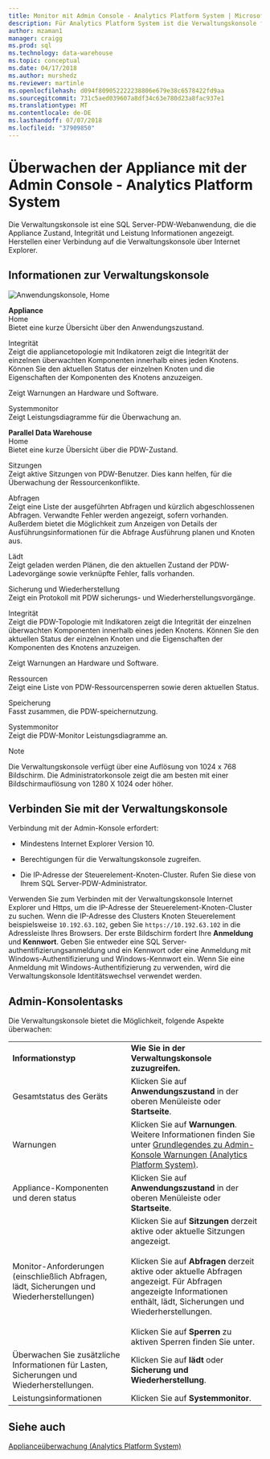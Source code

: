 ```yaml
---
title: Monitor mit Admin Console - Analytics Platform System | Microsoft-Dokumentation
description: Für Analytics Platform System ist die Verwaltungskonsole für eine Anwendung, die die Appliance Zustand, Integrität und Leistung Informationen angezeigt. Herstellen einer Verbindung auf die Verwaltungskonsole über einen Internetbrowser.
author: mzaman1
manager: craigg
ms.prod: sql
ms.technology: data-warehouse
ms.topic: conceptual
ms.date: 04/17/2018
ms.author: murshedz
ms.reviewer: martinle
ms.openlocfilehash: d094f809052222238806e679e38c6578422fd9aa
ms.sourcegitcommit: 731c5aed039607a8df34c63e780d23a8fac937e1
ms.translationtype: MT
ms.contentlocale: de-DE
ms.lasthandoff: 07/07/2018
ms.locfileid: "37909850"
---
```

# <a name="monitor-the-appliance-with-the-admin-console---analytics-platform-system"></a>Überwachen der Appliance mit der Admin Console - Analytics Platform System
Die Verwaltungskonsole ist eine SQL Server-PDW-Webanwendung, die die Appliance Zustand, Integrität und Leistung Informationen angezeigt. Herstellen einer Verbindung auf die Verwaltungskonsole über Internet Explorer.  
  
## <a name="About"></a>Informationen zur Verwaltungskonsole  
![Anwendungskonsole, Home](./media/monitor-the-appliance-by-using-the-admin-console/SQL_Server_PDW_AdminConsol_ApplHome.png "SQL_Server_PDW_AdminConsol_ApplHome")  
  
**Appliance**  
Home  
Bietet eine kurze Übersicht über den Anwendungszustand.  
  
Integrität  
Zeigt die appliancetopologie mit Indikatoren zeigt die Integrität der einzelnen überwachten Komponenten innerhalb eines jeden Knotens. Können Sie den aktuellen Status der einzelnen Knoten und die Eigenschaften der Komponenten des Knotens anzuzeigen.  
  
Zeigt Warnungen an Hardware und Software.  
  
Systemmonitor  
Zeigt Leistungsdiagramme für die Überwachung an.  
  
**Parallel Data Warehouse**  
Home  
Bietet eine kurze Übersicht über die PDW-Zustand.  
  
Sitzungen  
Zeigt aktive Sitzungen von PDW-Benutzer. Dies kann helfen, für die Überwachung der Ressourcenkonflikte.  
  
Abfragen  
Zeigt eine Liste der ausgeführten Abfragen und kürzlich abgeschlossenen Abfragen. Verwandte Fehler werden angezeigt, sofern vorhanden. Außerdem bietet die Möglichkeit zum Anzeigen von Details der Ausführungsinformationen für die Abfrage Ausführung planen und Knoten aus.  
  
Lädt  
Zeigt geladen werden Plänen, die den aktuellen Zustand der PDW-Ladevorgänge sowie verknüpfte Fehler, falls vorhanden.  
  
Sicherung und Wiederherstellung  
Zeigt ein Protokoll mit PDW sicherungs- und Wiederherstellungsvorgänge.  
  
Integrität  
Zeigt die PDW-Topologie mit Indikatoren zeigt die Integrität der einzelnen überwachten Komponenten innerhalb eines jeden Knotens. Können Sie den aktuellen Status der einzelnen Knoten und die Eigenschaften der Komponenten des Knotens anzuzeigen.  
  
Zeigt Warnungen an Hardware und Software.  
  
Ressourcen  
Zeigt eine Liste von PDW-Ressourcensperren sowie deren aktuellen Status.  
  
Speicherung  
Fasst zusammen, die PDW-speichernutzung.  
  
Systemmonitor  
Zeigt die PDW-Monitor Leistungsdiagramme an.  
 
> [!NOTE]  
> Die Verwaltungskonsole verfügt über eine Auflösung von 1024 x 768 Bildschirm. Die Administratorkonsole zeigt die am besten mit einer Bildschirmauflösung von 1280 X 1024 oder höher.  
  
## <a name="Connect"></a>Verbinden Sie mit der Verwaltungskonsole  
Verbindung mit der Admin-Konsole erfordert:  
  
-   Mindestens Internet Explorer Version 10.  
  
-   Berechtigungen für die Verwaltungskonsole zugreifen. <!-- MISSING LINKS See [Grant Permissions to Use the Admin Console &#40;SQL Server PDW&#41;](../sqlpdw/grant-permissions-to-use-the-admin-console-sql-server-pdw.md).  -->  
  
-   Die IP-Adresse der Steuerelement-Knoten-Cluster.  Rufen Sie diese von Ihrem SQL Server-PDW-Administrator.  
  
Verwenden Sie zum Verbinden mit der Verwaltungskonsole Internet Explorer und Https, um die IP-Adresse der Steuerelement-Knoten-Cluster zu suchen. Wenn die IP-Adresse des Clusters Knoten Steuerelement beispielsweise `10.192.63.102`, geben Sie `https://10.192.63.102` in die Adressleiste Ihres Browsers. Der erste Bildschirm fordert Ihre **Anmeldung** und **Kennwort**. Geben Sie entweder eine SQL Server-authentifizierungsanmeldung und ein Kennwort oder eine Anmeldung mit Windows-Authentifizierung und Windows-Kennwort ein. Wenn Sie eine Anmeldung mit Windows-Authentifizierung zu verwenden, wird die Verwaltungskonsole Identitätswechsel verwendet werden.  
  
## <a name="RelatedTasks"></a>Admin-Konsolentasks  
Die Verwaltungskonsole bietet die Möglichkeit, folgende Aspekte überwachen:  
  
|||  
|-|-|  
|**Informationstyp**|**Wie Sie in der Verwaltungskonsole zuzugreifen.**|  
|Gesamtstatus des Geräts|Klicken Sie auf **Anwendungszustand** in der oberen Menüleiste oder **Startseite**.|  
|Warnungen|Klicken Sie auf **Warnungen**. Weitere Informationen finden Sie unter [Grundlegendes zu Admin-Konsole Warnungen &#40;Analytics Platform System&#41;](understanding-admin-console-alerts.md).|  
|Appliance-Komponenten und deren status|Klicken Sie auf **Anwendungszustand** in der oberen Menüleiste oder **Startseite**.|  
|Monitor-Anforderungen (einschließlich Abfragen, lädt, Sicherungen und Wiederherstellungen)|Klicken Sie auf **Sitzungen** derzeit aktive oder aktuelle Sitzungen angezeigt.<br /><br />Klicken Sie auf **Abfragen** derzeit aktive oder aktuelle Abfragen angezeigt. Für Abfragen angezeigte Informationen enthält, lädt, Sicherungen und Wiederherstellungen.<br /><br />Klicken Sie auf **Sperren** zu aktiven Sperren finden Sie unter.|  
|Überwachen Sie zusätzliche Informationen für Lasten, Sicherungen und Wiederherstellungen.|Klicken Sie auf **lädt** oder **Sicherung und Wiederherstellung**.|  
|Leistungsinformationen|Klicken Sie auf **Systemmonitor**.|  
  
## <a name="see-also"></a>Siehe auch  
[Applianceüberwachung &#40;Analytics Platform System&#41;](appliance-monitoring.md)  
  
